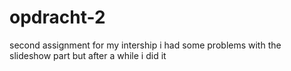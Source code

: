 # opdracht-2
second assignment for my intership 
i had some problems with the slideshow part but after a while i did it
